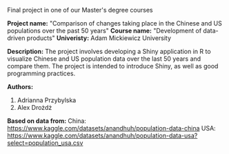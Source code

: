 Final project in one of our Master's degree courses

<b>Project name:</b> "Comparison of changes taking place in the Chinese and US populations over the past 50 years"
<b>Course name:</b> "Development of data-driven products"
<b>Univeristy:</b> Adam Mickiewicz University

<b>Description:</b>
The project involves developing a Shiny application in R to visualize Chinese and US population data over the last 50 years and compare them. The project is intended to introduce Shiny, as well as good programming practices. 

<b>Authors:</b>
1. Adrianna Przybylska
2. Alex Drożdż

<b>Based on data from:</b>
China: https://www.kaggle.com/datasets/anandhuh/population-data-china
USA: https://www.kaggle.com/datasets/anandhuh/population-data-usa?select=population_usa.csv

